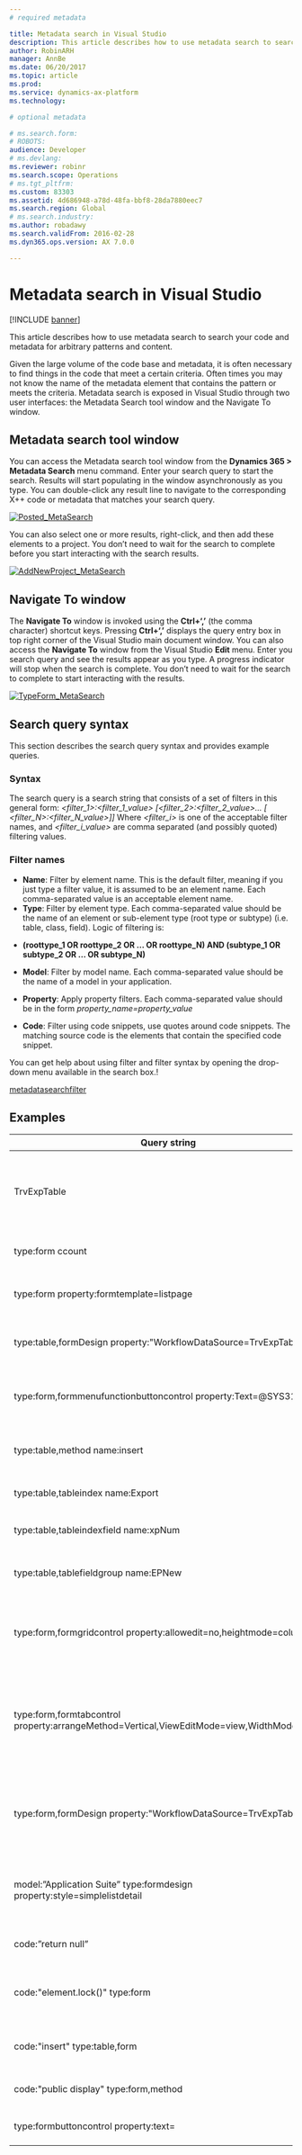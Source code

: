 ```yaml
---
# required metadata

title: Metadata search in Visual Studio
description: This article describes how to use metadata search to search your code and metadata for arbitrary patterns and content. 
author: RobinARH
manager: AnnBe
ms.date: 06/20/2017
ms.topic: article
ms.prod: 
ms.service: dynamics-ax-platform
ms.technology: 

# optional metadata

# ms.search.form: 
# ROBOTS: 
audience: Developer
# ms.devlang: 
ms.reviewer: robinr
ms.search.scope: Operations
# ms.tgt_pltfrm: 
ms.custom: 83303
ms.assetid: 4d686948-a78d-48fa-bbf8-28da7880eec7
ms.search.region: Global
# ms.search.industry: 
ms.author: robadawy
ms.search.validFrom: 2016-02-28
ms.dyn365.ops.version: AX 7.0.0

---
```


# Metadata search in Visual Studio

[!INCLUDE [banner](../includes/banner.md)]

This article describes how to use metadata search to search your code and metadata for arbitrary patterns and content. 

Given the large volume of the code base and metadata, it is often necessary to find things in the code that meet a certain criteria. Often times you may not know the name of the metadata element that contains the pattern or meets the criteria. Metadata search is exposed in Visual Studio through two user interfaces: the Metadata Search tool window and the Navigate To window.

## Metadata search tool window
You can access the Metadata search tool window from the **Dynamics 365 &gt; Metadata Search** menu command. Enter your search query to start the search. Results will start populating in the window asynchronously as you type. You can double-click any result line to navigate to the corresponding X++ code or metadata that matches your search query.   

[![Posted\_MetaSearch](./media/posted_metasearch.png)](./media/posted_metasearch.png) 

You can also select one or more results, right-click, and then add these elements to a project. You don’t need to wait for the search to complete before you start interacting with the search results. 

[![AddNewProject\_MetaSearch](./media/addnewproject_metasearch.png)](./media/addnewproject_metasearch.png)

## Navigate To window
The **Navigate To** window is invoked using the **Ctrl+‘,’** (the comma character) shortcut keys. Pressing **Ctrl+‘,’** displays the query entry box in top right corner of the Visual Studio main document window. You can also access the **Navigate To** window from the Visual Studio **Edit** menu. Enter you search query and see the results appear as you type. A progress indicator will stop when the search is complete. You don’t need to wait for the search to complete to start interacting with the results. 

[![TypeForm\_MetaSearch](./media/typeform_metasearch.png)](./media/typeform_metasearch.png)

## Search query syntax
This section describes the search query syntax and provides example queries.

### Syntax

The search query is a search string that consists of a set of filters in this general form: *&lt;filter\_1&gt;:&lt;filter\_1\_value&gt; \[&lt;filter\_2&gt;:&lt;filter\_2\_value&gt;… \[ &lt;filter\_N&gt;:&lt;filter\_N\_value&gt;\]\]* Where *&lt;filter\_i&gt;* is one of the acceptable filter names, and *&lt;filter\_i\_value&gt;* are comma separated (and possibly quoted) filtering values.

### Filter names

-   **Name**: Filter by element name. This is the default filter, meaning if you just type a filter value, it is assumed to be an element name. Each comma-separated value is an acceptable element name.
-   **Type**: Filter by element type. Each comma-separated value should be the name of an element or sub-element type (root type or subtype) (i.e. table, class, field). Logic of filtering is:

<!-- -->

-   **(roottype\_1 OR roottype\_2 OR … OR roottype\_N) AND (subtype\_1 OR subtype\_2 OR … OR subtype\_N)**



-   **Model**: Filter by model name. Each comma-separated value should be the name of a model in your application.
-   **Property**: Apply property filters. Each comma-separated value should be in the form *property\_name=property\_value*
-   **Code**: Filter using code snippets, use quotes around code snippets. The matching source code is the elements that contain the specified code snippet.

You can get help about using filter and filter syntax by opening the drop-down menu available in the search box.!

[metadatasearchfilter](./media/metadatasearchfilter.jpg)

## Examples

|                               <strong>Query string</strong>                               |                                                        <strong>What it does</strong>                                                         |
|-------------------------------------------------------------------------------------------|----------------------------------------------------------------------------------------------------------------------------------------------|
|                                        TrvExpTable                                        | If the token is by itself, it is assumed to be the name. So this will find everything in the application that has ‘TrvExpTable’ in the name. |
|                                     type:form ccount                                      |                                              Finds all forms that have ‘ccount’ in their names.                                              |
|                         type:form property:formtemplate=listpage                          |                                Finds all forms that contain the property ‘FormTemplate’ equal to ‘ListPage’.                                 |
|              type:table,formDesign property:"WorkflowDataSource=TrvExpTable"              |                                         Finds formDesign nodes under tables, nothing would be found.                                         |
|             type:form,formmenufunctionbuttoncontrol property:Text=@SYS311998              |                       Finds all menu function button controls with the Text property equal to (a label) ‘@SYS311998’.                        |
|                               type:table,method name:insert                               |                                      Finds tables with a method containing ‘insert’ in the method name.                                      |
|                             type:table,tableindex name:Export                             |                                        Finds tables with an index name containing the word ‘Export.’                                         |
|                           type:table,tableindexfield name:xpNum                           |                                          Finds table indexes with ‘xpNum’ in the index field name.                                           |
|                           type:table,tablefieldgroup name:EPNew                           |                                       Finds FieldGroups (in tables) containing ‘EPNew’ in their names.                                       |
|             type:form,formgridcontrol property:allowedit=no,heightmode=column             |                     Finds form grid controls, with properties allowedit equal to ‘no’ and heightmode equal to ‘column’.                      |
| type:form,formtabcontrol property:arrangeMethod=Vertical,ViewEditMode=view,WidthMode=Auto |  Finds form tab controls, with properties arrangeMethod equal to ’Vertical’ and ViewEditMode equal to ‘view’ and WidthMode equal to ‘Auto.'  |
|              type:form,formDesign property:"WorkflowDataSource=TrvExpTable"               |                Finds all forms with the 'WorkflowDataSource" property in the FormDesign node set to the value "TrvExpTable."                 |
|         model:”Application Suite” type:formdesign property:style=simplelistdetail         |            Find all forms in Application Suite model that has the style property set to simpleListDetail in the FormDesign node.             |
|                                    code:”return null”                                     |                                       Finds all places in the source code that contains “return null”.                                       |
|                              code:"element.lock()" type:form                              |                             Finds all places in the forms source code that contain the snippet ‘element.lock()’.                             |
|                               code:"insert" type:table,form                               |                             Finds all places in the source code of either forms or tables that contain ‘insert’.                             |
|                          code:"public display" type:form,method                           |                                        Finds all form methods that contain the code ‘public display’.                                        |
|                           type:formbuttoncontrol property:text=                           |                               Finds all form Button Controls that have <strong>empty</strong> text properties.                               |

